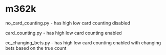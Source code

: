 # m362k

no_card_counting.py - has high low card counting disabled

card_counting.py - has high low card counting enabled

cc_changing_bets.py - has high low card counting enabled with changing bets based on the true count